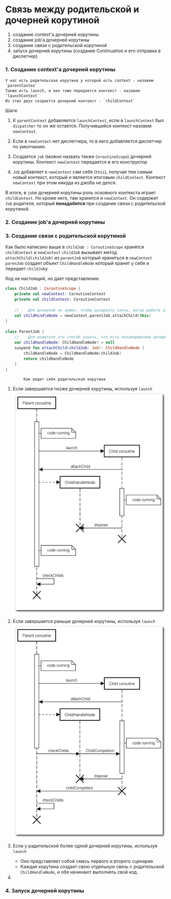 
# Связь между родительской и дочерней корутиной

1. создание context'а дочерней корутины
2. создание job'а дочерней корутины
3. создание связи с родительской корутиной
4. запуск дочерней корутины (создание Continuation и его отправка в диспетчер)

### 1. Создание context'а дочерней корутины

    У нас есть родительская корутина у которой есть context - назовем `parentContex`
    Также есть launch, в нее тоже передается контекст - назавем `launchContext`
    Из этих двух создается дочерний контекст - `childContext`

Шаги:

1. К `parentContext` добавляется `launchContext`, если в `launchContext` был `dispatcher` то он же
   остается. Получившийся контекст назовем `newContext`.

2. Если в `newContext` нет диспетчера, то в него добавляется диспетчер по умолчанию.
3. Создается `job` (можно назвать также `CoroutineScope`) дочерней корутины. Контекст `newContext`
   передается в его конструктор
4. `Job` добавляет к `newContext` сам себя (`this`), получая тем самым новый контекст, который и
   является итоговым `childContext`. Контекст `newContext` при этом никуда из джоба не делся.

В итоге, в `job`е дочерней корутины роль основного контекста играет `childContext`. Но кроме него,
там хранится и `newContext`. Он содержит `Job` родителя, который **понадобится** при создании связи
с родительской корутиной.

### 2. Создание job'а дочерней корутины

### 3. Создание связи с родительской корутиной

Как было написано выше в `childJob : CoroutineScope` хранятся `childContext` и `newContext`
`childJob` вызывает метод `attachChild(childJob)` из `parentJob` который храниться в `newContext`
`parenJob` создает объект `ChildHandleNode` который хранит у себя и передает `childJob`у

Код не настоящий, но дает представление.

```kotlin
class ChildJob : CoroutineScope {
    private val newContext: CoroutineContext
    private val childContext: CoroutineContext

    //    Для дочерней он нужен, чтобы разорвать связь, когда работа завершена
    val childHindleNode = newContext.parentJob.attachChild(this)
}

class ParentJob {
    //    Для родителя это способ узнать, что есть незавершенные дочерние корутины. 
    var childHandleNode: ChildHandleNode? = null
    suspend fun attachChild(childJob: Job): ChildHandleNode {
        childHandleNode = ChildHandleNode(childJob)
        return childHandleNode
    }
}
```

            Как ведет себя родительская корутина

1. Если завершается позже дочерней корутины, используя `launch`
   ![](https://github.com/RustamSaga/Coroutines/blob/master/imageres/first%20.jpeg)
2. Если завершается раньше дочерней корутины, используя `launch`
   ![](https://github.com/RustamSaga/Coroutines/blob/master/imageres/second.jpeg)
3. Если у радительской более одной дочерней корутины, используя `launch`
    * Оно представляет собой смесь первого и второго сценария.
    * Каждая корутина создает свою отдельную связь с родительской `ChildHandleNode`, и обе начинают
      выполнять свой код.

4.

### 4. Запуск дочерней корутины
